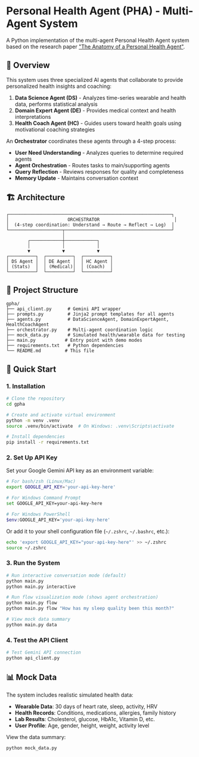 # Personal Health Agent (PHA) - Multi-Agent System

A Python implementation of the multi-agent Personal Health Agent system based on the research paper ["The Anatomy of a Personal Health Agent"](https://arxiv.org/abs/2508.20148).

## 🎯 Overview

This system uses three specialized AI agents that collaborate to provide personalized health insights and coaching:

1. **Data Science Agent (DS)** - Analyzes time-series wearable and health data, performs statistical analysis
2. **Domain Expert Agent (DE)** - Provides medical context and health interpretations
3. **Health Coach Agent (HC)** - Guides users toward health goals using motivational coaching strategies

An **Orchestrator** coordinates these agents through a 4-step process:
- **User Need Understanding** - Analyzes queries to determine required agents
- **Agent Orchestration** - Routes tasks to main/supporting agents
- **Query Reflection** - Reviews responses for quality and completeness
- **Memory Update** - Maintains conversation context

## 🏗️ Architecture

```
┌─────────────────────────────────────────────────────────────┐
│                      ORCHESTRATOR                            │
│  (4-step coordination: Understand → Route → Reflect → Log)  │
└────────────────────┬────────────────────────────────────────┘
                     │
        ┌────────────┼────────────┐
        │            │            │
        ▼            ▼            ▼
┌──────────┐  ┌──────────┐  ┌──────────┐
│ DS Agent │  │ DE Agent │  │ HC Agent │
│ (Stats)  │  │ (Medical)│  │ (Coach)  │
└──────────┘  └──────────┘  └──────────┘
```

## 📁 Project Structure

```
gpha/
├── api_client.py      # Gemini API wrapper
├── prompts.py         # Jinja2 prompt templates for all agents
├── agents.py          # DataScienceAgent, DomainExpertAgent, HealthCoachAgent
├── orchestrator.py    # Multi-agent coordination logic
├── mock_data.py       # Simulated health/wearable data for testing
├── main.py           # Entry point with demo modes
├── requirements.txt   # Python dependencies
└── README.md         # This file
```

## 🚀 Quick Start

### 1. Installation

```bash
# Clone the repository
cd gpha

# Create and activate virtual environment
python -m venv .venv
source .venv/bin/activate  # On Windows: .venv\Scripts\activate

# Install dependencies
pip install -r requirements.txt
```

### 2. Set Up API Key

Set your Google Gemini API key as an environment variable:

```bash
# For bash/zsh (Linux/Mac)
export GOOGLE_API_KEY='your-api-key-here'

# For Windows Command Prompt
set GOOGLE_API_KEY=your-api-key-here

# For Windows PowerShell
$env:GOOGLE_API_KEY='your-api-key-here'
```

Or add it to your shell configuration file (`~/.zshrc`, `~/.bashrc`, etc.):

```bash
echo 'export GOOGLE_API_KEY="your-api-key-here"' >> ~/.zshrc
source ~/.zshrc
```

### 3. Run the System

```bash
# Run interactive conversation mode (default)
python main.py
python main.py interactive

# Run flow visualization mode (shows agent orchestration)
python main.py flow
python main.py flow "How has my sleep quality been this month?"

# View mock data summary
python main.py data
```

### 4. Test the API Client

```bash
# Test Gemini API connection
python api_client.py
```

## 📊 Mock Data

The system includes realistic simulated health data:
- **Wearable Data**: 30 days of heart rate, sleep, activity, HRV
- **Health Records**: Conditions, medications, allergies, family history
- **Lab Results**: Cholesterol, glucose, HbA1c, Vitamin D, etc.
- **User Profile**: Age, gender, height, weight, activity level

View the data summary:
```bash
python mock_data.py
```

